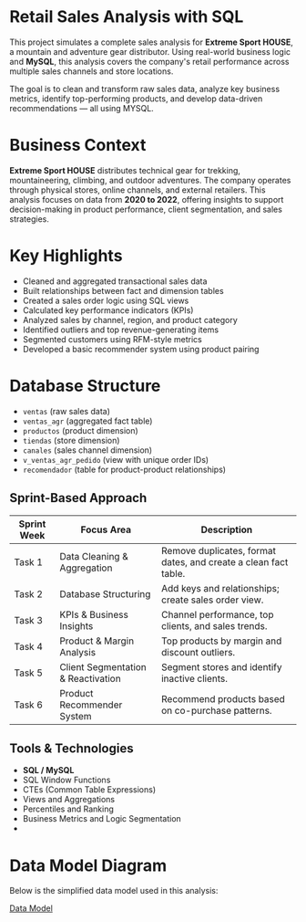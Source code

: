 # Retail Sales Analysis with SQL

This project simulates a complete sales analysis for **Extreme Sport HOUSE**, a mountain and adventure gear distributor. Using real-world business logic and **MySQL**, this analysis covers the company's retail performance across multiple sales channels and store locations. 

The goal is to clean and transform raw sales data, analyze key business metrics, identify top-performing products, and develop data-driven recommendations — all using MYSQL.

# Business Context

**Extreme Sport HOUSE** distributes technical gear for trekking, mountaineering, climbing, and outdoor adventures. The company operates through physical stores, online channels, and external retailers. This analysis focuses on data from **2020 to 2022**, offering insights to support decision-making in product performance, client segmentation, and sales strategies.


# Key Highlights

-  Cleaned and aggregated transactional sales data
-  Built relationships between fact and dimension tables
-  Created a sales order logic using SQL views
-  Calculated key performance indicators (KPIs)
- Analyzed sales by channel, region, and product category
- Identified outliers and top revenue-generating items
-  Segmented customers using RFM-style metrics
-  Developed a basic recommender system using product pairing


# Database Structure

- `ventas` (raw sales data)
- `ventas_agr` (aggregated fact table)
- `productos` (product dimension)
- `tiendas` (store dimension)
- `canales` (sales channel dimension)
- `v_ventas_agr_pedido` (view with unique order IDs)
- `recomendador` (table for product-product relationships)


##  Sprint-Based Approach

| Sprint Week | Focus Area                        | Description |
|-------------|-----------------------------------|-------------|
| Task 1      | Data Cleaning & Aggregation       | Remove duplicates, format dates, and create a clean fact table. |
| Task 2      | Database Structuring              | Add keys and relationships; create sales order view. |
| Task 3      | KPIs & Business Insights          | Channel performance, top clients, and sales trends. |
| Task 4      | Product & Margin Analysis         | Top products by margin and discount outliers. |
| Task 5      | Client Segmentation & Reactivation| Segment stores and identify inactive clients. |
| Task 6      | Product Recommender System        | Recommend products based on co-purchase patterns. |


## Tools & Technologies

- **SQL / MySQL**
- SQL Window Functions
- CTEs (Common Table Expressions)
- Views and Aggregations
- Percentiles and Ranking
- Business Metrics and Logic Segmentation
- 
# Data Model Diagram

Below is the simplified data model used in this analysis:

[Data Model](data_model.png)
